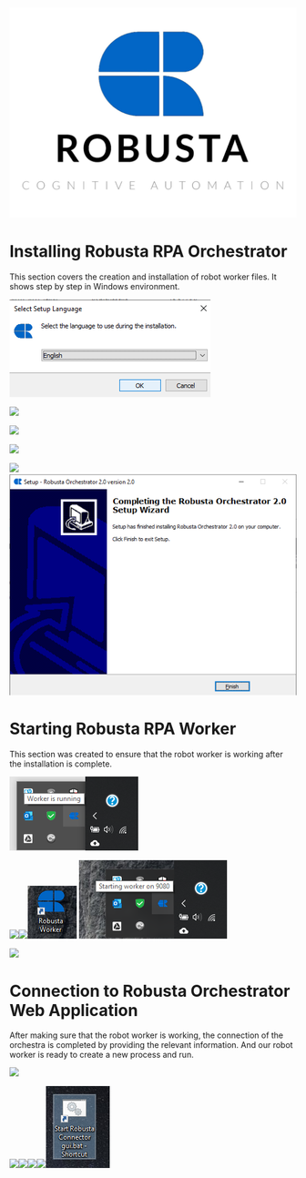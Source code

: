﻿






![](Aspose.Words.2b50d66f-e883-4be7-85ac-d2d04408fd22.001.jpeg)

# **Installing Robusta RPA Orchestrator**


This section covers the creation and installation of robot worker files. It shows step by step in Windows environment.





![](Aspose.Words.2b50d66f-e883-4be7-85ac-d2d04408fd22.002.png)







![](Aspose.Words.2b50d66f-e883-4be7-85ac-d2d04408fd22.003.png)

![](Aspose.Words.2b50d66f-e883-4be7-85ac-d2d04408fd22.003.png)

![](Aspose.Words.2b50d66f-e883-4be7-85ac-d2d04408fd22.003.png)



![](Aspose.Words.2b50d66f-e883-4be7-85ac-d2d04408fd22.004.png)![](Aspose.Words.2b50d66f-e883-4be7-85ac-d2d04408fd22.005.png)
# **Starting Robusta RPA Worker**





This section was created to ensure that the robot worker is working after the installation is complete.







![](Aspose.Words.2b50d66f-e883-4be7-85ac-d2d04408fd22.006.png)

![](Aspose.Words.2b50d66f-e883-4be7-85ac-d2d04408fd22.007.png)![](Aspose.Words.2b50d66f-e883-4be7-85ac-d2d04408fd22.007.png)![](Aspose.Words.2b50d66f-e883-4be7-85ac-d2d04408fd22.008.png)                   ![](Aspose.Words.2b50d66f-e883-4be7-85ac-d2d04408fd22.009.png)                          

















![](Aspose.Words.2b50d66f-e883-4be7-85ac-d2d04408fd22.010.png)













# **Connection  to Robusta Orchestrator Web Application**

After making sure that the robot worker is working, the connection of the orchestra is completed by providing the relevant information. And our robot worker is ready to create a new process and run.




![](Aspose.Words.2b50d66f-e883-4be7-85ac-d2d04408fd22.011.png)





![](Aspose.Words.2b50d66f-e883-4be7-85ac-d2d04408fd22.012.png)![](Aspose.Words.2b50d66f-e883-4be7-85ac-d2d04408fd22.007.png)![](Aspose.Words.2b50d66f-e883-4be7-85ac-d2d04408fd22.007.png)![](Aspose.Words.2b50d66f-e883-4be7-85ac-d2d04408fd22.007.png)![](Aspose.Words.2b50d66f-e883-4be7-85ac-d2d04408fd22.014.png)


